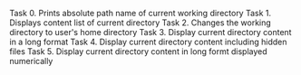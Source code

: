 Task 0. Prints absolute path name of current working directory
Task 1. Displays content list of current directory 
Task 2. Changes the working directory to user's home directory
Task 3. Display current directory content in a long format
Task 4. Display current directory content including hidden files
Task 5. Display current directory content in long formt displayed numerically
